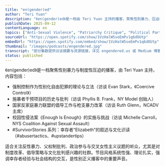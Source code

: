 ```yaml
---
title: "en(gender)ed"
author: "Teri Yuan"
description: "《en(gender)ed》是一档由 Teri Yuan 主持的播客，聚焦性别暴力、压迫机制与制度性解决方案。节目以幸存者、倡导者与政策制定者的声音为核心，探讨强制控制、家庭暴力、校园性侵、枪支暴力与媒体偏见等议题，强调交叉性视角与文化识读。风格深刻、系统性强，是性别正义领域的重要知识平台。Spotify 评分为 5.0（3 条评论），在性别暴力研究与倡导播客中具有代表性。"
publishDate: 2025-09-12
contentLanguage: en
topics: ["Anti-Sexual Violence", "Patriarchy Critique", "Political Participation", "Emotional Labor", "Intersectional Feminism"]
sourceUrl: "https://open.spotify.com/show/1VzHalW5seEmPv1q6dOUtp"
embedUrl: "https://open.spotify.com/embed/show/1VzHalW5seEmPv1q6dOUtp"
thumbnail: "/images/podcasts/engendered.jpg"
transcript: "部分集数提供访谈摘要与资源链接，详见 engendered.us 或 Medium 博客"
status: published
---
```


《en(gender)ed》是一档聚焦性别暴力与制度性压迫的播客，由 Teri Yuan 主持，内容包括：

- 强制控制作为性别化自由犯罪的理论与立法（访谈 Evan Stark，《Coercive Control》）
- 施暴者干预项目的历史与批判（访谈 Phyllis B. Frank，NY Model 创始人）
- 国家反家庭暴力联盟的倡导工作与枪支暴力改革（访谈 Ruth Glenn，NCADV 主席）
- 校园性侵法案《Enough Is Enough》的实施与挑战（访谈 Michelle Carroll，NYS Coalition Against Sexual Assault）
- #SurvivorStories 系列：幸存者“Elizabeth”的叙述与文化识读（#abusertactics、#upstandertips）

适合关注反性暴力、父权制批判、政治参与与交叉女性主义议题的听众，尤其是对制度改革、倡导策略与文化批判感兴趣的社群。节目风格系统性强、理论扎实，强调幸存者经验与社会结构的交互，是性别正义播客中的重要声音。
